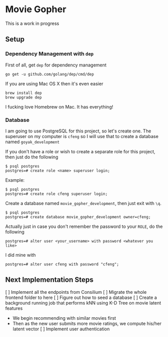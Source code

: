 # Movie Gopher
This is a work in progress

## Setup
### Dependency Management with `dep`
First of all, get `dep` for dependency management

```
go get -u github.com/golang/dep/cmd/dep
```

If you are using Mac OS X then it's even easier

```
brew install dep
brew upgrade dep
```

I fucking love Homebrew on Mac. It has everything!

### Database
I am going to use PostgreSQL for this project, so let's create one. The superuser on my computer is `cfeng` so I will
use that to create a database named `goyak_development`

If you don't have a role or wish to create a separate role for this project, then just do the following
```
$ psql postgres
postgres=# create role <name> superuser login;
```

Example:
```
$ psql postgres
postgres=# create role cfeng superuser login;
```

Create a database named `movie_gopher_development`, then just exit with `\q`.
```
$ psql postgres
postgres=# create database movie_gopher_development owner=cfeng;
```

Actually just in case you don't remember the password to your `ROLE`, do the following
```
postgres=# alter user <your_username> with password <whatever you like>
```

I did mine with
```
postgres=# alter user cfeng with password "cfeng";
```

## Next Implementation Steps
[ ] Implement all the endpoints from Consilium
[ ] Migrate the whole frontend folder to here
[ ] Figure out how to seed a database
[ ] Create a background running job that performs kNN using K-D Tree on movie latent features
  * We begin recommending with similar movies first
  * Then as the new user submits more movie ratings, we compute his/her latent vector
[ ] Implement user authentication
